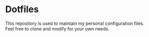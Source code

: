 # Dotfiles

This repository is used to maintain my personal configuration files. \
Feel free to clone and modify for your own needs.


